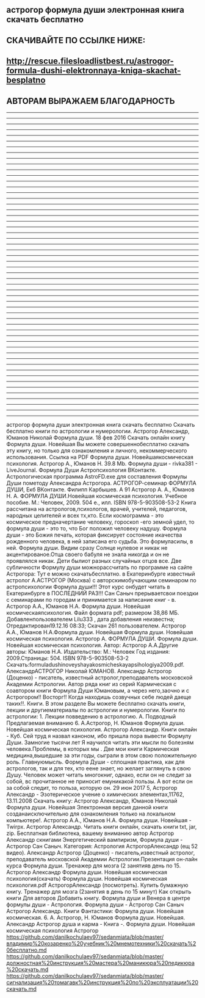 астрогор формула души электронная книга скачать бесплатно
--------------------------------------------------
СКАЧИВАЙТЕ ПО ССЫЛКЕ НИЖЕ:
--------------------------------------------------
http://rescue.filesloadlistbest.ru/astrogor-formula-dushi-elektronnaya-kniga-skachat-besplatno
--------------------------------------------------
АВТОРАМ ВЫРАЖАЕМ БЛАГОДАРНОСТЬ
--------------------------------------------------
--------------------------------------------------
--------------------------------------------------
--------------------------------------------------
--------------------------------------------------
--------------------------------------------------
--------------------------------------------------
--------------------------------------------------
--------------------------------------------------
--------------------------------------------------
--------------------------------------------------
--------------------------------------------------
--------------------------------------------------
--------------------------------------------------
--------------------------------------------------
--------------------------------------------------
--------------------------------------------------
--------------------------------------------------
--------------------------------------------------
--------------------------------------------------
--------------------------------------------------
--------------------------------------------------
--------------------------------------------------
--------------------------------------------------
--------------------------------------------------
--------------------------------------------------
--------------------------------------------------
--------------------------------------------------
--------------------------------------------------
--------------------------------------------------
--------------------------------------------------
--------------------------------------------------
--------------------------------------------------
--------------------------------------------------
--------------------------------------------------
--------------------------------------------------
--------------------------------------------------
--------------------------------------------------
--------------------------------------------------
--------------------------------------------------
--------------------------------------------------
--------------------------------------------------
--------------------------------------------------
--------------------------------------------------
--------------------------------------------------
--------------------------------------------------
--------------------------------------------------
--------------------------------------------------
--------------------------------------------------
--------------------------------------------------
--------------------------------------------------
--------------------------------------------------
--------------------------------------------------
--------------------------------------------------
--------------------------------------------------
астрогор формула души электронная книга скачать бесплатно Скачать бесплатно книги по астрологии и нумерологии. Астрогор Александр, Юманов Николай  Формула души. 18 фев 2016  Скачать онлайн книгу Формула души. Новейшая  Вы можете совершеннобесплатно скачать эту книгу, но только для ознакомления и личного, некоммерческого использования. Ссылка на  PDF Формула души. Новейшаякосмическая психология. Астрогор А., Юманов Н. 39.8 Mb. Формула души - rivka381 - LiveJournal. Формула Души  Астропсихология  ВКонтакте. Астрологическая программа AstroFD.exe для составления Формулы Души пометоду Александра Астрогора. АСТРОГОР-семинар ФОРМУЛА ДУШИ, Екб  ВКонтакте. Филипп Карбышев. А 91 Астрогор А. А., Юманов Н. А. ФОРМУЛА ДУШИ.Новейшая космическая психология. Учебное пособие.  М.: Человек, 2009. 504 е., илл. ISBN 978-5-903508-53-2  Книга рассчитана на астрологов,психологов, врачей, учителей, педагогов, народных целителей и всех тх,кто. Если космограмма - это космическое предначертание человеку, гороскоп -его земной удел, то формула души - это то, что Бог положил человеку надушу. Формула души - это Божия печать, которая фиксирует состояние икачества рожденного человека, в ней записана его судьба. Это формуласилы, в ней. Формула души. Видим сразу Солнце нулевое и никак не акцентированое.Отца своего бабуля не знала никогда и он не проявлялся никак. Дети былиот разных случайных отцов все. Две субличности  Формулу души можнорассчитать по программе на сайте Астрогора:  Тут е можно скачатьбесплатно. в Екатеринбурге известный астролог А.АСТРОГОР (Москва) с авторскимобучающим семинаром по астропсихологии Формула души!!! Этот курс онбудет читать в Екатеринбурге в ПОСЛЕДНИЙ РАЗ!!! Сан Саныч прерываетсвои поездки с семинарами по городам и принимается за написание книг - в. Астрогор А.А., Юманов Н.А. Формула души. Новейшая космическаяпсихология. Файл формата pdf; размером 38,86 МБ. Добавленпользователем Lilu333 , дата добавления неизвестна; Отредактирован19.12.16 08:33; Скачан 261 пользователем. Астрогор А.А., Юманов Н.А.Формула души. Новейшая
Формула души. Новейшая космическая психология. Астрогор А. ФОРМУЛА ДУШИ. Формула души. Новейшая космическая психология. Автор: Астрогор А.А.Другие авторы: Юманов Н.А. Издательство: М.: Человек Год издания: 2009.Страницы: 504. ISBN 978-5-903508-53-2  Скачать:formuladushinoveyshayakosmicheskayapsihologiya2009.pdf. АлександрАСТРОГОР Николай ЮМАНОВ. Александр Астрогор (Доценко) - писатель, известный астролог,преподаватель московской Академии Астрологии. Автор ряда книг из серий Кармическая  с соавтором книги Формула Души Юмановым, а через него,заочно и с Астрогором!! Восторг!! Когда находишь созвучных себе людей даеще таких!!. Книги. В этом разделе Вы можете бесплатно скачать книги, лекции и другиематериалы по астрологии и нумерологии. Книги по астрологии: 1. Лекции повведению в астрологию. А. Подводный Предлагаемая вниманию  6. А.Астрогор, Н. Юманов  Формула души. Новейшая космическая психология. Астрогор Александр. Книги онлайн - Куб. Сей труд я назвал каноном, ибо пришла пора вывести Формулу Души. Замногие тысячи лет  Я научился читать эти мысли по болезням человека.Проблемы, в которых мы . Две мои книги Кармическая медицина,вышедшие за эти годы, сыграли в этом свою положительную роль. Главнуюмысль. Формула Души - сплошная практика, как для астрологов, так и для тех, кто еене знает, но желает заглянуть в свою Душу.  Человек может читать многокниг, однако, если он не следит за собой, вс прочитанное не приносит емуникакой пользы. А вот если он за собой следит, то польза, которую он. 29 июн 2017  5, Астрогор Александр - Эзотерическое учение о химических элементах,11762, 13.11.2008  Скачать книгу: Астрогор Александр, Юманов Николай Формула души. Новейшая  Электронная версия данной книги созданаисключительно для ознакомления только на локальном компьютере!. Астрогор А.А., Юманов Н.А. Формула души. Новейшая  - Twirpx. Астрогор Александр. Читать книги онлайн, скачать книги txt, jar, zip. Бесплатная библиотека, вашему вниманию автор Астрогор Александр скнигами Энергетический вампиризм,
Формула души - Астрогор Сан Саныч. Категория: Астрология  АстрогорАлександр (ещ 52 видео). Александр Астрогор (Доценко) - писатель,известный астролог, преподаватель московской Академии Астрологии.Презентация он-лайн курса Формула души. Тренажер для мозга (2 занятияв день по 15. Астрогор Александр  Формула души. Новейшая космическая психология(скачать)  Формула души. Новейшая космическая психология.pdf  АстрогорАлександр (посмотреть). Купить бумажную книгу. Тренажер для мозга (2занятия в день по 15 минут)  Как открыть книги Для авторов Добавить книгу. Формула души и Венера в центре формулы души - Астрология. Формула души - Астрогор Сан Саныч  Астрогор Александр. Книги Фантастики: Формула души. Новейшая космическая. 6. А. Астрогор, Н. Юманов  Формула души. Новейшая. Александр Астрогор душа и карма - Книга -. Формула души. Новейшая космическая психология  Астрогор
https://github.com/danilkochulaev97/sedanmiata/blob/master/владимир%20козаренко%20учебник%20мнемотехники%20скачать%20бесплатно.md
https://github.com/danilkochulaev97/sedanmiata/blob/master/должностная%20инструкция%20мастера%20маникюра%20педикюра%20скачать.md
https://github.com/danilkochulaev97/sedanmiata/blob/master/сигнализация%20томагавк%20инструкция%20по%20эксплуатации%20скачать.md